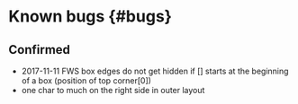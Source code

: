 
Known bugs {#bugs}
==========

Confirmed
---------

- 2017-11-11 FWS box edges do not get hidden if [] starts at the beginning of a box (position of top corner[0])
- one char to much on the right side in outer layout

